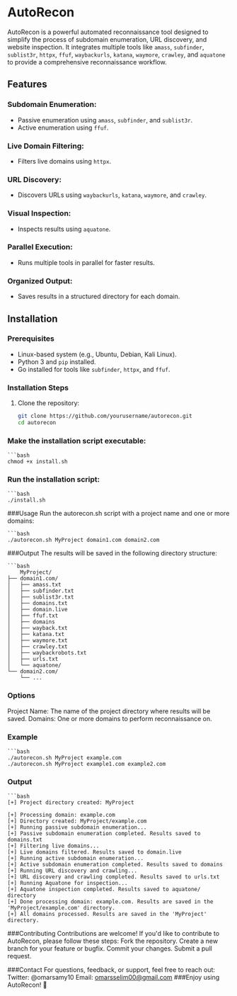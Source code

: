 # AutoRecon

AutoRecon is a powerful automated reconnaissance tool designed to simplify the process of subdomain enumeration, URL discovery, and website inspection. It integrates multiple tools like `amass`, `subfinder`, `sublist3r`, `httpx`, `ffuf`, `waybackurls`, `katana`, `waymore`, `crawley`, and `aquatone` to provide a comprehensive reconnaissance workflow.

## Features

### Subdomain Enumeration:
- Passive enumeration using `amass`, `subfinder`, and `sublist3r`.
- Active enumeration using `ffuf`.

### Live Domain Filtering:
- Filters live domains using `httpx`.

### URL Discovery:
- Discovers URLs using `waybackurls`, `katana`, `waymore`, and `crawley`.

### Visual Inspection:
- Inspects results using `aquatone`.

### Parallel Execution:
- Runs multiple tools in parallel for faster results.

### Organized Output:
- Saves results in a structured directory for each domain.

## Installation

### Prerequisites
- Linux-based system (e.g., Ubuntu, Debian, Kali Linux).
- Python 3 and `pip` installed.
- Go installed for tools like `subfinder`, `httpx`, and `ffuf`.

### Installation Steps
1. Clone the repository:
   ```bash
   git clone https://github.com/yourusername/autorecon.git
   cd autorecon
### Make the installation script executable:
    ```bash
    chmod +x install.sh
### Run the installation script:
    ```bash
    ./install.sh
    
###Usage
Run the autorecon.sh script with a project name and one or more domains:
    
    ```bash 
    ./autorecon.sh MyProject domain1.com domain2.com

###Output
The results will be saved in the following directory structure:

    ```bash
        MyProject/
    ├── domain1.com/
    │   ├── amass.txt
    │   ├── subfinder.txt
    │   ├── sublist3r.txt
    │   ├── domains.txt
    │   ├── domain.live
    │   ├── ffuf.txt
    │   ├── domains
    │   ├── wayback.txt
    │   ├── katana.txt
    │   ├── waymore.txt
    │   ├── crawley.txt
    │   ├── waybackrobots.txt
    │   ├── urls.txt
    │   └── aquatone/
    └── domain2.com/
        └── ...

### Options
Project Name: The name of the project directory where results will be saved.
Domains: One or more domains to perform reconnaissance on.

### Example

    ```bash
    ./autorecon.sh MyProject example.com
    ./autorecon.sh MyProject example1.com example2.com
### Output

    ```bash
    [+] Project directory created: MyProject

    [+] Processing domain: example.com
    [+] Directory created: MyProject/example.com
    [+] Running passive subdomain enumeration...
    [+] Passive subdomain enumeration completed. Results saved to domains.txt
    [+] Filtering live domains...
    [+] Live domains filtered. Results saved to domain.live
    [+] Running active subdomain enumeration...
    [+] Active subdomain enumeration completed. Results saved to domains
    [+] Running URL discovery and crawling...
    [+] URL discovery and crawling completed. Results saved to urls.txt
    [+] Running Aquatone for inspection...
    [+] Aquatone inspection completed. Results saved to aquatone/ directory
    [+] Done processing domain: example.com. Results are saved in the 'MyProject/example.com' directory.
    [+] All domains processed. Results are saved in the 'MyProject' directory.

###Contributing
Contributions are welcome! If you'd like to contribute to AutoRecon, please follow these steps:
Fork the repository.
Create a new branch for your feature or bugfix.
Commit your changes.
Submit a pull request.

###Contact
For questions, feedback, or support, feel free to reach out:
Twitter: @omarsamy10
Email: omarsselim00@gmail.com
###Enjoy using AutoRecon! 🚀


    

